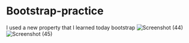 # Bootstrap-practice
I used a new property that I learned today
bootstrap
![Screenshot (44)](https://user-images.githubusercontent.com/126249606/223829828-a7dffa8a-d8ee-4f24-9f54-d8ad2b9cd5c9.png)
![Screenshot (45)](https://user-images.githubusercontent.com/126249606/223829839-ec1bde4d-fbc9-4a4b-a9c9-889cd20d2bf2.png)
